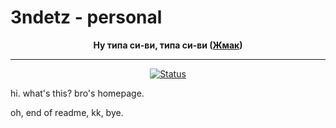 # 3ndetz - personal

<div align="center">

**Ну типа си-ви, типа си-ви ([Жмак](https://3ndetz.github.io/))**

---

[![Status](https://github.com/3ndetz/3ndetz.github.io/actions/workflows/pages/pages-build-deployment/badge.svg)](https://github.com/3ndetz/3ndetz.github.io/actions/workflows/pages/pages-build-deployment)

</div>

hi. what's this? bro's homepage.

oh, end of readme, kk, bye.
